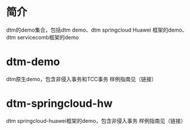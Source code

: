 # 简介 
dtm的demo集合，包括dtm demo、dtm springcloud Huawei 框架的demo、dtm servicecomb框架的demo

# dtm-demo
dtm原生demo，包含非侵入事务和TCC事务
样例指南见（链接）


# dtm-springcloud-hw
dtm springcloud-huawei框架的demo，包含非侵入事务
样例指南见（链接）

